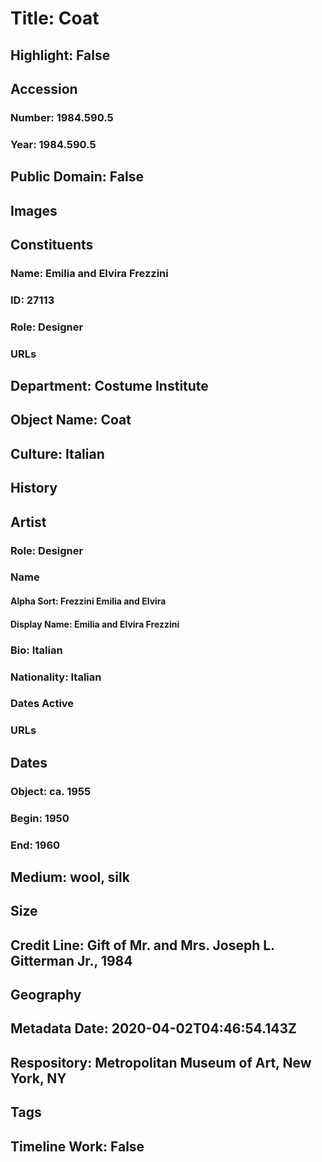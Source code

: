 # Title: Coat
## Highlight: False
## Accession
### Number: 1984.590.5
### Year: 1984.590.5
## Public Domain: False
## Images
## Constituents
### Name: Emilia and Elvira Frezzini
### ID: 27113
### Role: Designer
### URLs
## Department: Costume Institute
## Object Name: Coat
## Culture: Italian
## History
## Artist
### Role: Designer
### Name
#### Alpha Sort: Frezzini Emilia and Elvira
#### Display Name: Emilia and Elvira Frezzini
### Bio: Italian
### Nationality: Italian
### Dates Active
### URLs
## Dates
### Object: ca. 1955
### Begin: 1950
### End: 1960
## Medium: wool, silk
## Size
## Credit Line: Gift of Mr. and Mrs. Joseph L. Gitterman Jr., 1984
## Geography
## Metadata Date: 2020-04-02T04:46:54.143Z
## Respository: Metropolitan Museum of Art, New York, NY
## Tags
## Timeline Work: False